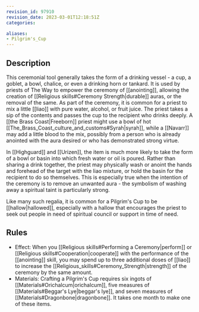 ```yaml
---
revision_id: 97910
revision_date: 2023-03-01T12:18:51Z
categories:

aliases:
- Pilgrim's_Cup
---
```


## Description
This ceremonial tool generally takes the form of a drinking vessel - a cup, a goblet, a bowl, chalice, or even a drinking horn or tankard. It is used by priests of The Way to empower the ceremony of [[anointing]], allowing the creation of [[Religious skills#Ceremony Strength|durable]] auras, or the removal of the same. As part of the ceremony, it is common for a priest to mix a little [[liao]] with pure water, alcohol, or fruit juice. The priest takes a sip of the contents and passes the cup to the recipient who drinks deeply. A [[the Brass Coast|Freeborn]] priest might use a bowl of hot [[The_Brass_Coast_culture_and_customs#Syrah|syrah]], while a [[Navarr]] may add a little blood to the mix, possibly from a person who is already anointed with the aura desired or who has demonstrated strong virtue.

In [[Highguard]] and [[Urizen]], the item is much more likely to take the form of a bowl or basin into which fresh water or oil is poured. Rather than sharing a drink together, the priest may physically wash or anoint the hands and forehead of the target with the liao mixture, or hold the basin for the recipient to do so themselves. This is especially true when the intention of the ceremony is to remove an unwanted aura - the symbolism of washing away a spiritual taint is particularly strong.

Like many such regalia, it is common for a Pilgrim's Cup to be [[hallow|hallowed]], especially with a hallow that encourages the priest to seek out people in need of spiritual council or support in time of need.

## Rules

* Effect: When you [[Religious skills#Performing a Ceremony|perform]] or [[Religious skills#Cooperation|cooperate]] with the performance of the [[anointing]] skill, you may spend up to three additional doses of [[liao]] to increase the [[Religious_skills#Ceremony_Strength|strength]] of the ceremony by the same amount.
* Materials: Crafting a Pilgrim's Cup requires six ingots of [[Materials#Orichalcum|orichalcum]], five measures of [[Materials#Beggar's Lye|beggar's lye]], and seven measures of [[Materials#Dragonbone|dragonbone]]. It takes one month to make one of these items.
